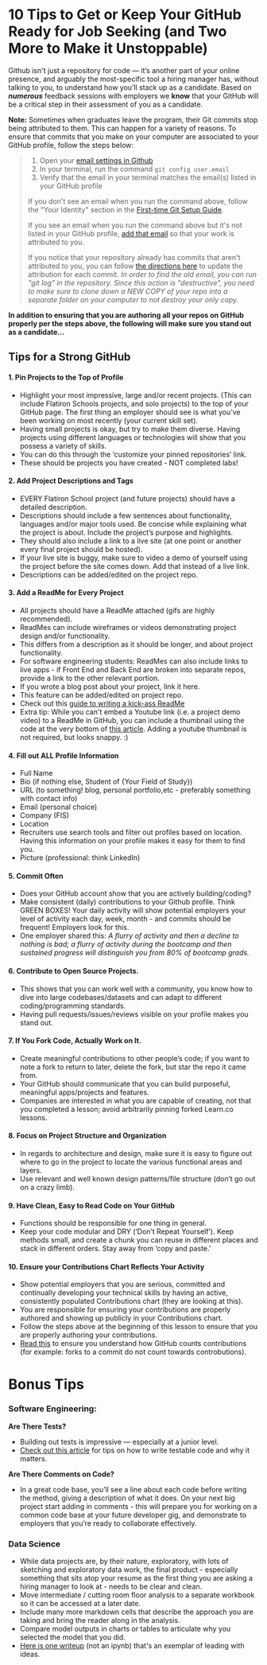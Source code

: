 
# 10 Tips to Get or Keep Your GitHub Ready for Job Seeking (and Two More to Make it Unstoppable)

Github isn't just a repository for code — it’s another part of your online presence, and arguably the most-specific tool a hiring manager has, without talking to you, to understand how you’ll stack up as a candidate. Based on _**numerous**_ feedback
sessions with employers we **know** that your GitHub will be a critical step in their assessment of you as a candidate. 

**Note:** Sometimes when graduates leave the program, their Git commits stop being attributed to them. This can happen for a variety of reasons. To ensure that commits that you make on your computer are associated to your GitHub profile, follow the steps below:
>
> 1. Open your [email settings in Github](https://github.com/settings/emails)
> 2. In your terminal, run the command `git config user.email`
> 3. Verify that the email in your terminal matches the email(s) listed in your GitHub profile
>
>If you don't see an email when you run the command above, follow the "Your Identity" section in the [First-time Git Setup Guide](https://git-scm.com/book/en/v2/Getting-Started-First-Time-Git-Setup#_your_identity).
>
>If you see an email when you run the command above but it's not listed in your GitHub profile, [add that email](https://github.com/settings/emails#email_label) so that your work is attributed to you.
>
>If you notice that your repository already has commits that aren't attributed to you, you can follow [the directions here](https://help.github.com/en/articles/changing-author-info) to update the attribution for each commit. _In order to find the old email, you can run "git log" in the repository. Since this action is "destructive", you need to make sure to clone down a NEW COPY of your repo into a separate folder on your computer to not destroy your only copy._


**In addition to ensuring that you are authoring all your repos on GitHub properly per the steps above, the following will make sure you stand out as a candidate...**


## Tips for a Strong GitHub



#### 1. Pin Projects to the Top of Profile
- Highlight your most impressive, large and/or recent projects. (This can include Flatiron Schools projects, and solo projects) to the top of your GitHub page. The first thing an employer should see is what you’ve been working on most recently (your current skill set). 
- Having small projects is okay, but try to make them diverse. Having projects using different languages or technologies will show that you possess a variety of skills.
- You can do this through the ‘customize your pinned repositories’ link. 
- These should be projects you have created - NOT completed labs!


#### 2. Add Project Descriptions and Tags
- EVERY Flatiron School project (and future projects) should have a detailed description.
- Descriptions should include a few sentences about functionality, languages and/or major tools used. Be concise while explaining what the project is about. Include the project’s purpose and highlights.
- They should also include a link to a live site (at one point or another every final project should be hosted).  
- If your live site is buggy, make sure to video a demo of yourself using the project before the site comes down. Add that instead of a live link.
- Descriptions can be added/edited on the project repo.


#### 3. Add a ReadMe for Every Project 
- All projects should have a ReadMe attached (gifs are highly recommended).
- ReadMes can include wireframes or videos demonstrating project design and/or functionality.  
- This differs from a description as it should be longer, and about project functionality.
- For software engineering students: ReadMes can also include links to live apps - if Front End and Back End are broken into separate repos, provide a link to the other relevant portion.
- If you wrote a blog post about your project, link it here.
- This feature can be added/edited on project repo.
- Check out this [guide to writing a kick-ass ReadMe](https://medium.com/@meakaakka/a-beginners-guide-to-writing-a-kickass-readme-7ac01da88ab3)
- Extra tip: While you can't embed a Youtube link (i.e. a project demo video) to a ReadMe in GitHub, you can include a thumbnail using the code at the very bottom of [this article](https://github.com/adam-p/markdown-here/wiki/Markdown-Cheatsheet#links). Adding a youtube thumbnail is not required, but looks snappy. :)


#### 4. Fill out ALL Profile Information 
- Full Name
- Bio (if nothing else, Student of {Your Field of Study})
- URL (to something! blog, personal portfolio,etc - preferably something with contact info)
- Email (personal choice)
- Company (FIS)
- Location  
- Recruiters use search tools and filter out profiles based on location. Having this information on your profile makes it easy for them to find you.
- Picture (professional: think LinkedIn)


#### 5. Commit Often
- Does your GitHub account show that you are actively building/coding?
- Make consistent (daily) contributions to your Github profile. Think GREEN BOXES! Your daily activity will show potential employers your level of activity each day, week, month - and commits should be frequent! Employers look for this.
- One employer shared this: *A flurry of activity and then a decline to nothing is bad; a flurry of activity during the bootcamp and then sustained progress will distinguish you from 80% of bootcamp grads.* 
 
 
#### 6. Contribute to Open Source Projects. 
- This shows that you can work well with a community, you know how to dive into large codebases/datasets and can adapt to different coding/programming standards. 
- Having pull requests/issues/reviews visible on your profile makes you stand out.


#### 7. If You Fork Code, Actually Work on It. 
- Create meaningful contributions to other people’s code; if you want to note a fork to return to later, delete the fork, but star the repo it came from. 
- Your GitHub should communicate that you can build purposeful, meaningful apps/projects and features. 
- Companies are interested in what you are capable of creating, not that you completed a lesson; avoid arbitrarily pinning forked Learn.co lessons.


#### 8. Focus on Project Structure and Organization
- In regards to architecture and design, make sure it is easy to figure out where to go in the project to locate the various functional areas and layers.
- Use relevant and well known design patterns/file structure (don’t go out on a crazy limb).
 
 
#### 9. Have Clean, Easy to Read Code on Your GitHub
- Functions should be responsible for one thing in general.
- Keep your code modular and DRY (‘Don’t Repeat Yourself’). Keep methods small, and create a chunk you can reuse in different places and stack in different orders. Stay away from ‘copy and paste.’


#### 10. Ensure your Contributions Chart Reflects Your Activity
- Show potential employers that you are serious, committed and continually developing your technical skills by having an active, consistently populated Contributions chart (they are looking at this).
- You are responsible for ensuring your contributions are properly authored and showing up publicly in your Contributions chart. 
- Follow the steps above at the beginning of this lesson to ensure that you are properly authoring your contributions.
- [Read this](https://help.github.com/en/github/setting-up-and-managing-your-github-profile/why-are-my-contributions-not-showing-up-on-my-profile) to ensure you understand how GitHub counts contributions (for example: forks to a commit do not count towards controbutions).


# Bonus Tips

### Software Engineering:
 
**Are There Tests?**
- Building out tests is impressive — especially at a junior level. 
- [Check out this article](https://www.toptal.com/qa/how-to-write-testable-code-and-why-it-matters) for tips on how to write testable code and why it  matters.

**Are There Comments on Code?**
- In a great code base, you’ll see a line about each code before writing the method, giving a  description of what it does.
On your next big project start adding in comments - this will prepare you for working on a common code base at your future  developer gig, and demonstrate to employers that you’re ready to collaborate effectively.

### Data Science

- While data projects are, by their nature, exploratory, with lots of sketching and exploratory data work, the final product - especially something that sits atop your resume as the first thing you are asking a hiring manager to look at - needs to be clear and clean.  
- Move intermediate / cutting room floor analysis to a separate workbook so it can be accessed at a later date.  
- Include many more markdown cells that describe the approach you are taking and bring the reader along in the analysis.  
- Compare model outputs in charts or tables to articulate why you selected the model that you did.  
- [Here is one writeup](https://towardsdatascience.com/custom-loss-functions-for-gradient-boosting-f79c1b40466d) (not an ipynb) that's an exemplar of leading with ideas.
